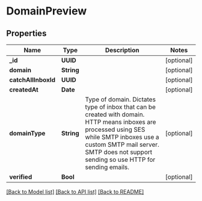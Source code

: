 # DomainPreview

## Properties
Name | Type | Description | Notes
------------ | ------------- | ------------- | -------------
**_id** | **UUID** |  | [optional] 
**domain** | **String** |  | [optional] 
**catchAllInboxId** | **UUID** |  | [optional] 
**createdAt** | **Date** |  | [optional] 
**domainType** | **String** | Type of domain. Dictates type of inbox that can be created with domain. HTTP means inboxes are processed using SES while SMTP inboxes use a custom SMTP mail server. SMTP does not support sending so use HTTP for sending emails. | [optional] 
**verified** | **Bool** |  | [optional] 

[[Back to Model list]](../README#documentation-for-models) [[Back to API list]](../README#documentation-for-api-endpoints) [[Back to README]](../README)



